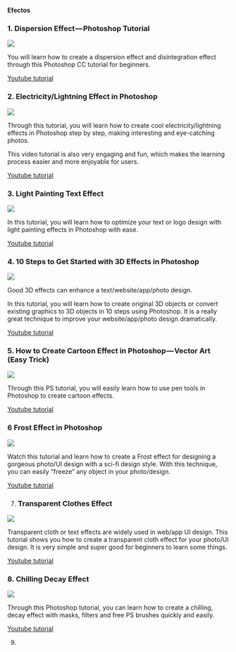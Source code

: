 ﻿ **Efectos**

### 1. Dispersion Effect — Photoshop Tutorial

![](https://hackernoon.com/hn-images/0*9HN4Sc4NKN4NitZS.png)

You will learn how to create a dispersion effect and disintegration effect through this Photoshop CC tutorial for beginners.

[Youtube tutorial](https://www.youtube.com/watch?v=lhdxVVLCIjY)

### 2.  Electricity/Lightning Effect in Photoshop

![](https://hackernoon.com/hn-images/0*JMhXDQ84EbdUmrIw.png)

Through this tutorial, you will learn how to create cool electricity/lightning effects in Photoshop step by step, making interesting and eye-catching photos.

This video tutorial is also very engaging and fun, which makes the learning process easier and more enjoyable for users.

[Youtube tutorial](https://www.youtube.com/watch?v=kSFSDvKJISQ)

### 3.  Light Painting Text Effect

![](https://hackernoon.com/hn-images/0*0dgQXR16RAzA4mrJ.png)

In this tutorial, you will learn how to optimize your text or logo design with light painting effects in Photoshop with ease.

[Youtube tutorial](https://www.youtube.com/watch?v=pjKq2p2Rj5o)

### 4.  10 Steps to Get Started with 3D Effects in Photoshop

![](https://hackernoon.com/hn-images/0*grRmE5YObSEwJl1Q.png)

Good 3D effects can enhance a text/website/app/photo design.

In this tutorial, you will learn how to create original 3D objects or convert existing graphics to 3D objects in 10 steps using Photoshop. It is a really great technique to improve your website/app/photo design dramatically.

[Youtube tutorial](https://www.youtube.com/watch?v=u5crxEaZHkY)

### 5.  How to Create Cartoon Effect in Photoshop — Vector Art (Easy Trick)

![](https://hackernoon.com/hn-images/0*dhcq-qgJo8Xgsu9Y.png)

Through this PS tutorial, you will easily learn how to use pen tools in Photoshop to create cartoon effects.

[Youtube tutorial](https://www.youtube.com/watch?v=VuQhhg_y22E)

### 6  Frost Effect in Photoshop

![](https://hackernoon.com/hn-images/0*iCU6bKib6KMBNpXf.png)

Watch this tutorial and learn how to create a Frost effect for designing a gorgeous photo/UI design with a sci-fi design style. With this technique, you can easily “freeze” any object in your photo/design.

[Youtube tutorial](https://www.youtube.com/watch?v=ImjX7O6PN5A)

7. ### Transparent Clothes Effect 

![](https://hackernoon.com/hn-images/0*ppK-D7kdVmel_LE0.png)

Transparent cloth or text effects are widely used in web/app UI design. This tutorial shows you how to create a transparent cloth effect for your photo/UI design. It is very simple and super good for beginners to learn some things.

[Youtube tutorial](https://www.youtube.com/watch?v=EvazECoMvrM)

### 8.  Chilling Decay Effect 

![](https://hackernoon.com/hn-images/0*XJuO2-7EeDIqIegy.png)

Through this Photoshop tutorial, you can learn how to create a chilling, decay effect with masks, filters and free PS brushes quickly and easily.

[Youtube tutorial](https://www.youtube.com/watch?v=Vfz0hDdYl0A)

9.
<!--stackedit_data:
eyJoaXN0b3J5IjpbLTE2NzE0OTg3NzRdfQ==
-->